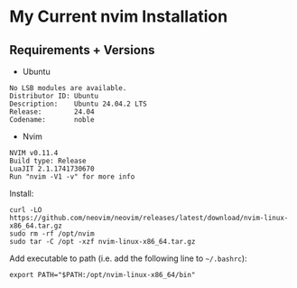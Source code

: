 # My Current nvim Installation

## Requirements + Versions

- Ubuntu 
```
No LSB modules are available.
Distributor ID: Ubuntu
Description:    Ubuntu 24.04.2 LTS
Release:        24.04
Codename:       noble
```

- Nvim
```
NVIM v0.11.4
Build type: Release
LuaJIT 2.1.1741730670
Run "nvim -V1 -v" for more info
```

Install:
```
curl -LO https://github.com/neovim/neovim/releases/latest/download/nvim-linux-x86_64.tar.gz
sudo rm -rf /opt/nvim
sudo tar -C /opt -xzf nvim-linux-x86_64.tar.gz
```
Add executable to path (i.e. add the following line to ```~/.bashrc```):
```
export PATH="$PATH:/opt/nvim-linux-x86_64/bin"
```


